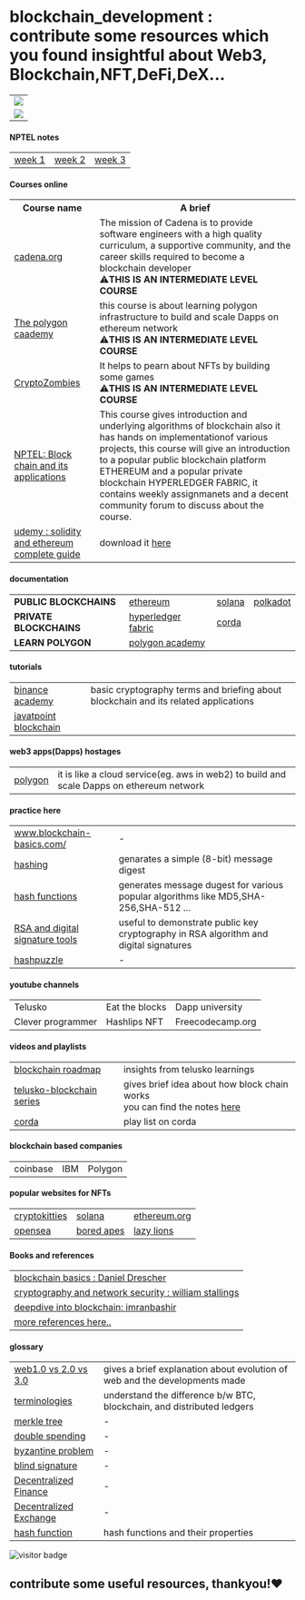 # blockchain_development : contribute some resources which you found insightful about Web3, Blockchain,NFT,DeFi,DeX...
<table>
  <tr>
    <td>
<img src="https://i0.wp.com/blockchain-comparison.com/wp-content/uploads/2020/04/Blockchain-Landscape_BC.png?fit=1024%2C576&ssl=1" href="#">
    </td>
  </tr>
  <tr>
    <td>
      <img src="https://miro.medium.com/max/1400/1*blem5huZshMXSowH9DFWqg.png">
    </td>
  </tr>
  </table>
  <h4>NPTEL notes </h4>
  <table>
        <tr><td><a href="https://drive.google.com/file/d/15PdRrusRY0ZlASFMU_1NBTcJPH8ygVHV/view?usp=sharing">week 1</a></td>
        <td><a href="https://drive.google.com/file/d/1660Bq-GeEgys2EDyjsvs-cwdnRivO4pK/view?usp=sharing">week 2</a></td>
        <td><a href="https://drive.google.com/file/d/1PcjMxapc7FGc7m-nA-9gQPtoHcVtLHRA/view">week 3</a></td></tr>
  </table>  
  <h4>Courses online</h4>
  <table>
        <tr><th>Course name</th>
        <th>A brief</th></tr>
        <tr><td><a href="https://cadena.incl.us/">cadena.org</a></td>
            <td> The mission of Cadena is to provide software engineers with a high quality curriculum, a supportive community, and the career skills required to become a blockchain developer<br>⚠️<b>THIS IS AN INTERMEDIATE LEVEL COURSE</b></td></tr>
        <tr><td><a href="https://academy.polygon.technology/module-1-getting-started/join-the-polygon-academy">The polygon caademy</a> </td>
            <td>this course is about learning polygon infrastructure to build and scale Dapps on ethereum network<br>⚠️<b>THIS IS AN INTERMEDIATE LEVEL COURSE</b></td></tr>
        <tr><td><a href="https://cryptozombies.io/">CryptoZombies</a></td>
            <td>It helps to pearn about NFTs by building some games<br>⚠️<b>THIS IS AN INTERMEDIATE LEVEL COURSE</b></td></tr>
        <tr><td><a href="https://nptel.ac.in/courses/106/105/106105235/">NPTEL: Block chain and its applications</a></td>
            <td>This course gives introduction and underlying algorithms of blockchain also it has hands on implementationof various projects, this course will give an introduction to a popular public blockchain platform ETHEREUM and a popular private blockchain HYPERLEDGER FABRIC, it contains weekly assignmanets and a decent community forum to discuss about the course.</td></tr>
        <tr><td><a href="https://www.udemy.com/course/ethereum-and-solidity-the-complete-developers-guide/">udemy : solidity and ethereum complete guide</a></td>
            <td>download it <a href="https://freecourseudemy.com/ethereum-and-solidity-the-complete-developers-guide-7/">here</a></td></tr>
  </table>
  <h4>documentation</h4>
  <table>
        <tr><td><b>PUBLIC BLOCKCHAINS</b></td>
            <td><a href="https://ethereum.org/en/developers/">ethereum</a></td>
            <td><a href="https://solana.com/developers">solana</a></td>
            <td><a href="https://wiki.polkadot.network/docs/learn-launch">polkadot</a></td></tr>
        <tr><td><b>PRIVATE BLOCKCHAINS</b></td>
            <td><a href="https://hyperledger-fabric.readthedocs.io/en/latest/whatis.html">hyperledger fabric</a></td>
            <td><a href="https://docs.r3.com/en/tutorials.html">corda</a></td>
            <td></td></tr>
        <tr><td><b>LEARN POLYGON</b></td>
            <td><a href="https://academy.polygon.technology/module-1-getting-started/join-the-polygon-academy">polygon academy</a></td>
            <td></td>
            <td></td></tr>
  </table>
  <h4>tutorials</h4>
  <table>
        <tr><td><a href="https://academy.binance.com/en">binance academy</a></td>
            <td>basic cryptography terms and briefing about blockchain and its related applications</td></tr>
        <tr><td><a href="https://www.javatpoint.com/blockchain-tutorial">javatpoint blockchain</a></td>
            <td></td></tr>
  </table>
  <h4>web3 apps(Dapps) hostages</h4>
  <table>
        <tr><td><a href="https://polygon.technology/">polygon </a></td>
            <td>it is like a cloud service(eg. aws in web2) to build and scale Dapps on ethereum network</td></tr>
  </table>
  <h4>practice here</h4>
  <table>
        <tr><td><a href="http://www.blockchain-basics.com/">www.blockchain-basics.com/</a></td>
            <td>-</td></tr>
        <tr><td><a href="http://www.blockchain-basics.com/Hashing.html">hashing</a></td>
            <td> genarates a simple (8-bit) message digest</td></tr>
        <tr><td><a href="http://www.blockchain-basics.com/HashFunctions.html">hash functions</a></td>
            <td>generates message dugest for various popular algorithms like MD5,SHA-256,SHA-512 ...</td></tr>
        <tr><td><a href="https://www.devglan.com/online-tools/rsa-encryption-decryption">RSA and digital signature tools</a></td>
            <td>useful to demonstrate public key cryptography in RSA algorithm and digital signatures</td></tr>
        <tr><td><a href="http://www.blockchain-basics.com/HashPuzzle.html">hashpuzzle</a></td>
            <td>-</td></tr>
  </table>    
  <h4>youtube channels</h4>
  <table>
        <tr><td>Telusko</td>
            <td>Eat the blocks</td>
            <td>Dapp university</td></tr>
        <tr><td>Clever programmer</td>
            <td>Hashlips NFT</td>
            <td>Freecodecamp.org</td></tr>
</table>
<h4>videos and playlists</h4>
<table>
      <tr><td><a href="https://www.youtube.com/watch?v=e8NKbusx-Nc">blockchain roadmap</a></td>
          <td>insights from telusko learnings</td></tr>
      <tr><td><a href="https://www.youtube.com/watch?v=X06TQOOBrhM">telusko-blockchain series</a></td>
          <td>gives brief idea about how block chain works <br> you can find the notes <a href="https://github.com/sangamsaisrivinay/blockchain_development/blob/main/telusko-blockchain.pdf">here</a></td></tr>
      <tr><td><a href="https://youtube.com/playlist?list=PLsyeobzWxl7pGh8x5C2hsu3My4ei-eX1Y">corda</a></td>
          <td>play list on corda</td></tr>
</table>

<h4>blockchain based companies</h4>
  <table>
      <tr><td>coinbase</td>
          <td>IBM</td>
          <td>Polygon</td>
      </tr>
  </table>
<h4>popular websites for NFTs</h4>
<table>
      <tr><td><a href="https://www.cryptokitties.co/">cryptokitties</a></td>
          <td><a href="https://solana.com/developers/nfts">solana</a></td>
          <td><a href="https://ethereum.org/en/nft/#build-with-nfts"> ethereum.org</a></td></tr>
      <tr><td><a href="https://opensea.io/">opensea</a></td>
          <td><a href="https://boredapeyachtclub.com/#/home">bored apes</a></td>
          <td><a href="https://www.lazylionsnft.com/">lazy lions</a></td></tr>
</table>
<h4>Books and references</h4>
<table>
      <tr><td><a href="https://www.pdfdrive.com/blockchain-basics-apress-2017-e158110254.html">blockchain basics : Daniel Drescher</a></td></tr>
      <tr><td><a href="https://gacbe.ac.in/images/E%20books/Cryptography%20and%20Network%20Security%20-%20Prins%20and%20Pract.%205th%20ed%20-%20W.%20Stallings%20(Pearson,%202011)%20BBSbb.pdf">cryptography and network security : william stallings</a></td></tr>
      <tr><td><a href="https://www.google.co.in/books/edition/Mastering_Blockchain/ZZ_6DwAAQBAJ?hl=en&gbpv=1&pg=PP1&printsec=frontcover">deepdive into blockchain: imranbashir</a></td></tr>
      <tr><td><a href="https://github.com/dipakkr/A-to-Z-Resources-for-Students/blob/master/BlockChain/Blockchain.md">more references here..</a></td></tr>
</table>
<h4>glossary</h4>
<table>
    <tr><td><a href="https://www.investopedia.com/web-20-web-30-5208698"> web1.0 vs 2.0 vs 3.0</a></td>
        <td>gives a brief explanation about evolution of web and the developments made</td></tr>
    <tr><td><a href="https://hackernoon.com/gaining-clarity-on-key-terminology-bitcoin-versus-blockchain-versus-distributed-ledger-technology-7b43978a64f2">terminologies</a></td>
        <td>understand the difference b/w BTC, blockchain, and distributed ledgers</td></tr>
    <tr><td><a href="https://www.javatpoint.com/blockchain-merkle-tree">merkle tree</a></td>
        <td>-</td></tr>
    <tr><td><a href="https://www.javatpoint.com/blockchain-double-spending">double spending</a></td>
        <td>-</td></tr>
    <tr><td><a href="https://medium.com/coinmonks/a-note-from-anthony-if-you-havent-already-please-read-the-article-gaining-clarity-on-key-787989107969">byzantine problem</a></td>
        <td>-</td></tr>
    <tr><td><a href="https://en.wikipedia.org/wiki/Blind_signature#:~:text=In%20cryptography%20a%20blind%20signature,of%20a%20regular%20digital%20signature.">blind signature</a></td>
        <td>-</td></tr>
    <tr><td><a href="https://www.investopedia.com/decentralized-finance-defi-5113835">Decentralized Finance</a></td>
        <td>-</td></tr>
    <tr><td><a href="https://en.wikipedia.org/wiki/Decentralized_exchange">Decentralized Exchange</a></td>
        <td>-</td></tr>
    <tr><td><a href="https://medium.com/@zhaohuabing/cryptographic-hash-function-ea769c6fff6d">hash function</td>
        <td>hash functions and their properties</td></tr>
</table>

![visitor badge](https://visitor-badge.glitch.me/badge?page_id=blockchain_development.README.md)

<h2>contribute some useful resources, thankyou!❤️</h2>
